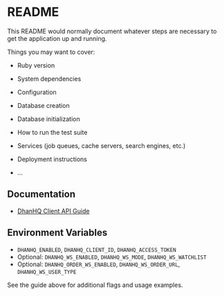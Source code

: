# README

This README would normally document whatever steps are necessary to get the
application up and running.

Things you may want to cover:

* Ruby version

* System dependencies

* Configuration

* Database creation

* Database initialization

* How to run the test suite

* Services (job queues, cache servers, search engines, etc.)

* Deployment instructions

* ...
## Documentation

- [DhanHQ Client API Guide](docs/dhanhq-client.md)

## Environment Variables

- `DHANHQ_ENABLED`, `DHANHQ_CLIENT_ID`, `DHANHQ_ACCESS_TOKEN`
- Optional: `DHANHQ_WS_ENABLED`, `DHANHQ_WS_MODE`, `DHANHQ_WS_WATCHLIST`
- Optional: `DHANHQ_ORDER_WS_ENABLED`, `DHANHQ_WS_ORDER_URL`, `DHANHQ_WS_USER_TYPE`

See the guide above for additional flags and usage examples.
